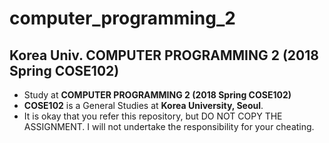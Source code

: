 # computer_programming_2
## Korea Univ. COMPUTER PROGRAMMING 2 (2018 Spring COSE102)

* Study at **COMPUTER PROGRAMMING 2 (2018 Spring COSE102)**
* **COSE102** is a General Studies at **Korea University, Seoul**.
* It is okay that you refer this repository, but DO NOT COPY THE ASSIGNMENT. I will not undertake the responsibility for your cheating.
